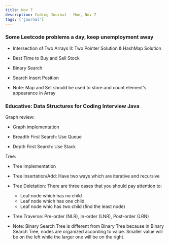 ```yaml
---
title: Nov 7
description: Coding Journal - Mon, Nov 7
tags: ['journal']
---
```


### Some Leetcode problems a day, keep unemployment away

- Intersection of Two Arrays II: Two Pointer Solution & HashMap Solution

- Best Time to Buy and Sell Stock

- Binary Search

- Search Insert Position

* Note: Map and Set should be used to store and count element's appearance in Array

### Educative: Data Structures for Coding Interview Java
Graph review:

- Graph implementation

- Breadth First Search: Use Queue

- Depth First Search: Use Stack

Tree:

- Tree Implementation

- Tree Insertation/Add: Have two ways which are iterative and recursive

- Tree Deletation: There are three cases that you should pay attention to:

    - Leaf node which has no child
    - Leaf node which has one child
    - Leaf node whic has two child (find the least node)
- Tree Traverse: Pre-order (NLR), In-order (LNR), Post-order (LRN)
- Note: Binary Search Tree is different from Binary Tree because in Binary Search Tree, nodes are organized according to value. Smaller value will be on the left while the larger one will be on the right.
